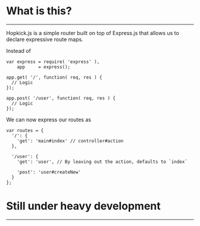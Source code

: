 # What is this?
------------------------------

Hopkick.js is a simple router built on top of Express.js that allows us to declare expressive route maps.

Instead of

    var express = require( 'express' ),
        app     = express();

    app.get( '/', function( req, res ) {
      // Logic
    });

    app.post( '/user', function( req, res ) {
      // Logic
    });

We can now express our routes as

    var routes = {
      '/': {
        'get': 'main#index' // controller#action
      },

      '/user': {
        'get': 'user', // By leaving out the action, defaults to `index`

        'post': 'user#createNew'
      }
    };

# Still under heavy development
------------------------------